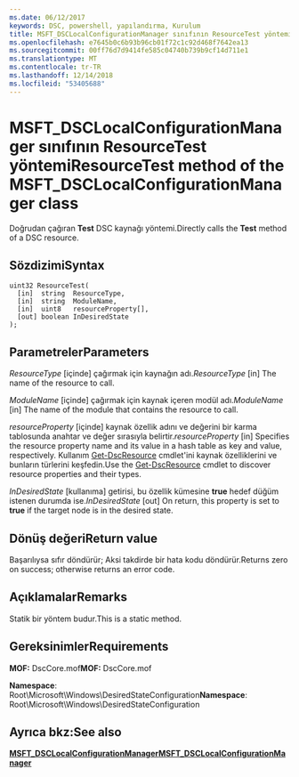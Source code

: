 ```yaml
---
ms.date: 06/12/2017
keywords: DSC, powershell, yapılandırma, Kurulum
title: MSFT_DSCLocalConfigurationManager sınıfının ResourceTest yöntemi
ms.openlocfilehash: e7645b0c6b93b96cb01f72c1c92d468f7642ea13
ms.sourcegitcommit: 00ff76d7d9414fe585c04740b739b9cf14d711e1
ms.translationtype: MT
ms.contentlocale: tr-TR
ms.lasthandoff: 12/14/2018
ms.locfileid: "53405688"
---
```

# <a name="resourcetest-method-of-the-msftdsclocalconfigurationmanager-class"></a><span data-ttu-id="2530f-103">MSFT_DSCLocalConfigurationManager sınıfının ResourceTest yöntemi</span><span class="sxs-lookup"><span data-stu-id="2530f-103">ResourceTest method of the MSFT_DSCLocalConfigurationManager class</span></span>

<span data-ttu-id="2530f-104">Doğrudan çağıran **Test** DSC kaynağı yöntemi.</span><span class="sxs-lookup"><span data-stu-id="2530f-104">Directly calls the **Test** method of a DSC resource.</span></span>

## <a name="syntax"></a><span data-ttu-id="2530f-105">Sözdizimi</span><span class="sxs-lookup"><span data-stu-id="2530f-105">Syntax</span></span>

```mof
uint32 ResourceTest(
  [in]  string  ResourceType,
  [in]  string  ModuleName,
  [in]  uint8   resourceProperty[],
  [out] boolean InDesiredState
);
```

## <a name="parameters"></a><span data-ttu-id="2530f-106">Parametreler</span><span class="sxs-lookup"><span data-stu-id="2530f-106">Parameters</span></span>

<span data-ttu-id="2530f-107">*ResourceType* \[içinde\] çağırmak için kaynağın adı.</span><span class="sxs-lookup"><span data-stu-id="2530f-107">*ResourceType* \[in\] The name of the resource to call.</span></span>

<span data-ttu-id="2530f-108">*ModuleName* \[içinde\] çağırmak için kaynak içeren modül adı.</span><span class="sxs-lookup"><span data-stu-id="2530f-108">*ModuleName* \[in\] The name of the module that contains the resource to call.</span></span>

<span data-ttu-id="2530f-109">*resourceProperty* \[içinde\] kaynak özellik adını ve değerini bir karma tablosunda anahtar ve değer sırasıyla belirtir.</span><span class="sxs-lookup"><span data-stu-id="2530f-109">*resourceProperty* \[in\] Specifies the resource property name and its value in a hash table as key and value, respectively.</span></span> <span data-ttu-id="2530f-110">Kullanım [Get-DscResource](/powershell/module/PSDesiredStateConfiguration/Get-DscResource) cmdlet'ini kaynak özelliklerini ve bunların türlerini keşfedin.</span><span class="sxs-lookup"><span data-stu-id="2530f-110">Use the [Get-DscResource](/powershell/module/PSDesiredStateConfiguration/Get-DscResource) cmdlet to discover resource properties and their types.</span></span>

<span data-ttu-id="2530f-111">*InDesiredState* \[kullanıma\] getirisi, bu özellik kümesine **true** hedef düğüm istenen durumda ise.</span><span class="sxs-lookup"><span data-stu-id="2530f-111">*InDesiredState* \[out\] On return, this property is set to **true** if the target node is in the desired state.</span></span>

## <a name="return-value"></a><span data-ttu-id="2530f-112">Dönüş değeri</span><span class="sxs-lookup"><span data-stu-id="2530f-112">Return value</span></span>

<span data-ttu-id="2530f-113">Başarılıysa sıfır döndürür; Aksi takdirde bir hata kodu döndürür.</span><span class="sxs-lookup"><span data-stu-id="2530f-113">Returns zero on success; otherwise returns an error code.</span></span>

## <a name="remarks"></a><span data-ttu-id="2530f-114">Açıklamalar</span><span class="sxs-lookup"><span data-stu-id="2530f-114">Remarks</span></span>

<span data-ttu-id="2530f-115">Statik bir yöntem budur.</span><span class="sxs-lookup"><span data-stu-id="2530f-115">This is a static method.</span></span>

## <a name="requirements"></a><span data-ttu-id="2530f-116">Gereksinimler</span><span class="sxs-lookup"><span data-stu-id="2530f-116">Requirements</span></span>

<span data-ttu-id="2530f-117">**MOF:** DscCore.mof</span><span class="sxs-lookup"><span data-stu-id="2530f-117">**MOF:** DscCore.mof</span></span>

<span data-ttu-id="2530f-118">**Namespace**: Root\Microsoft\Windows\DesiredStateConfiguration</span><span class="sxs-lookup"><span data-stu-id="2530f-118">**Namespace**: Root\Microsoft\Windows\DesiredStateConfiguration</span></span>

## <a name="see-also"></a><span data-ttu-id="2530f-119">Ayrıca bkz:</span><span class="sxs-lookup"><span data-stu-id="2530f-119">See also</span></span>

[<span data-ttu-id="2530f-120">**MSFT_DSCLocalConfigurationManager**</span><span class="sxs-lookup"><span data-stu-id="2530f-120">**MSFT_DSCLocalConfigurationManager**</span></span>](msft-dsclocalconfigurationmanager.md)